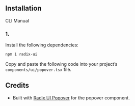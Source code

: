 ## Installation

CLI
Manual

### 1.

Install the following dependencies:

```bash
npm i radix-ui
```

Copy and paste the following code into your project’s `components/ui/popover.tsx` file.

## Credits

- Built with [Radix UI Popover](https://www.radix-ui.com/primitives/docs/components/popover) for the popover component.
